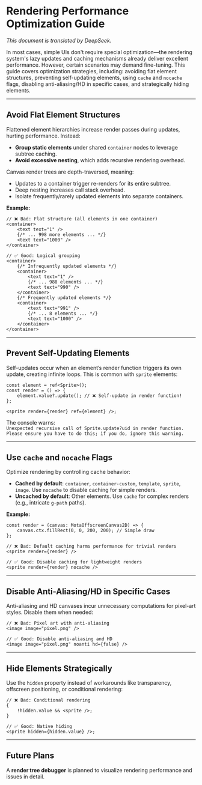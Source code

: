 # Rendering Performance Optimization Guide

_This document is translated by DeepSeek._

In most cases, simple UIs don't require special optimization—the rendering system's lazy updates and caching mechanisms already deliver excellent performance. However, certain scenarios may demand fine-tuning. This guide covers optimization strategies, including: avoiding flat element structures, preventing self-updating elements, using `cache` and `nocache` flags, disabling anti-aliasing/HD in specific cases, and strategically hiding elements.

---

## Avoid Flat Element Structures

Flattened element hierarchies increase render passes during updates, hurting performance. Instead:

-   **Group static elements** under shared `container` nodes to leverage subtree caching.
-   **Avoid excessive nesting**, which adds recursive rendering overhead.

Canvas render trees are depth-traversed, meaning:

-   Updates to a container trigger re-renders for its entire subtree.
-   Deep nesting increases call stack overhead.
-   Isolate frequently/rarely updated elements into separate containers.

**Example:**

```tsx
// ❌ Bad: Flat structure (all elements in one container)
<container>
    <text text="1" />
    {/* ... 998 more elements ... */}
    <text text="1000" />
</container>

// ✅ Good: Logical grouping
<container>
    {/* Infrequently updated elements */}
    <container>
        <text text="1" />
        {/* ... 988 elements ... */}
        <text text="990" />
    </container>
    {/* Frequently updated elements */}
    <container>
        <text text="991" />
        {/* ... 8 elements ... */}
        <text text="1000" />
    </container>
</container>
```

---

## Prevent Self-Updating Elements

Self-updates occur when an element’s render function triggers its own update, creating infinite loops. This is common with `sprite` elements:

```tsx
const element = ref<Sprite>();
const render = () => {
    element.value?.update(); // ❌ Self-update in render function!
};

<sprite render={render} ref={element} />;
```

The console warns:  
`Unexpected recursive call of Sprite.update?uid in render function. Please ensure you have to do this; if you do, ignore this warning.`

---

## Use `cache` and `nocache` Flags

Optimize rendering by controlling cache behavior:

-   **Cached by default**: `container`, `container-custom`, `template`, `sprite`, `image`. Use `nocache` to disable caching for simple renders.
-   **Uncached by default**: Other elements. Use `cache` for complex renders (e.g., intricate `g-path` paths).

**Example:**

```tsx
const render = (canvas: MotaOffscreenCanvas2D) => {
    canvas.ctx.fillRect(0, 0, 200, 200); // Simple draw
};

// ❌ Bad: Default caching harms performance for trivial renders
<sprite render={render} />

// ✅ Good: Disable caching for lightweight renders
<sprite render={render} nocache />
```

---

## Disable Anti-Aliasing/HD in Specific Cases

Anti-aliasing and HD canvases incur unnecessary computations for pixel-art styles. Disable them when needed:

```tsx
// ❌ Bad: Pixel art with anti-aliasing
<image image="pixel.png" />

// ✅ Good: Disable anti-aliasing and HD
<image image="pixel.png" noanti hd={false} />
```

---

## Hide Elements Strategically

Use the `hidden` property instead of workarounds like transparency, offscreen positioning, or conditional rendering:

```tsx
// ❌ Bad: Conditional rendering
{
    !hidden.value && <sprite />;
}

// ✅ Good: Native hiding
<sprite hidden={hidden.value} />;
```

---

## Future Plans

A **render tree debugger** is planned to visualize rendering performance and issues in detail.
